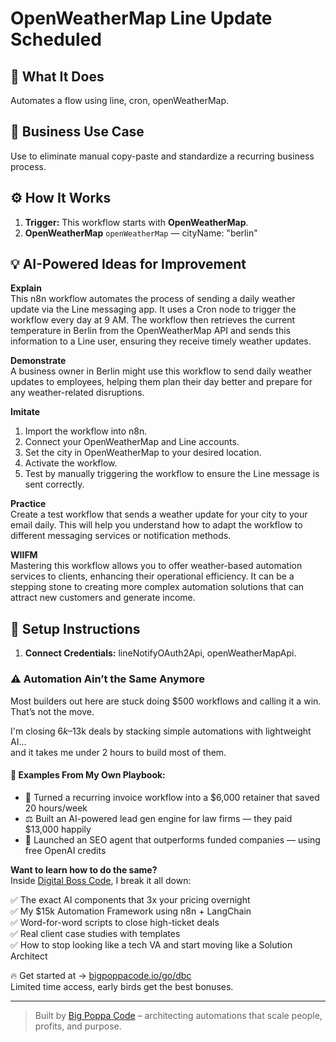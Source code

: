 # OpenWeatherMap Line Update Scheduled
  ## 🚀 What It Does
  Automates a flow using line, cron, openWeatherMap.
  
  ## 💼 Business Use Case
  Use to eliminate manual copy-paste and standardize a recurring business process.
  
  ## ⚙️ How It Works
  1. **Trigger:** This workflow starts with **OpenWeatherMap**.
  2. **OpenWeatherMap** `openWeatherMap` — cityName: "berlin"
  
  ## 💡 AI-Powered Ideas for Improvement
  **Explain**  
This n8n workflow automates the process of sending a daily weather update via the Line messaging app. It uses a Cron node to trigger the workflow every day at 9 AM. The workflow then retrieves the current temperature in Berlin from the OpenWeatherMap API and sends this information to a Line user, ensuring they receive timely weather updates.

**Demonstrate**  
A business owner in Berlin might use this workflow to send daily weather updates to employees, helping them plan their day better and prepare for any weather-related disruptions.

**Imitate**  
1. Import the workflow into n8n.  
2. Connect your OpenWeatherMap and Line accounts.  
3. Set the city in OpenWeatherMap to your desired location.  
4. Activate the workflow.  
5. Test by manually triggering the workflow to ensure the Line message is sent correctly.

**Practice**  
Create a test workflow that sends a weather update for your city to your email daily. This will help you understand how to adapt the workflow to different messaging services or notification methods.

**WIIFM**  
Mastering this workflow allows you to offer weather-based automation services to clients, enhancing their operational efficiency. It can be a stepping stone to creating more complex automation solutions that can attract new customers and generate income.
  
  ## 🔧 Setup Instructions
  1. **Connect Credentials:** lineNotifyOAuth2Api, openWeatherMapApi.
  
### ⚠️ Automation Ain’t the Same Anymore

Most builders out here are stuck doing $500 workflows and calling it a win.  
That’s not the move.  

I'm closing $6k–$13k deals by stacking simple automations with lightweight AI...  
and it takes me under 2 hours to build most of them.

#### 🧠 Examples From My Own Playbook:
- 🔁 Turned a recurring invoice workflow into a $6,000 retainer that saved 20 hours/week  
- ⚖️ Built an AI-powered lead gen engine for law firms — they paid $13,000 happily  
- 🚀 Launched an SEO agent that outperforms funded companies — using free OpenAI credits  

**Want to learn how to do the same?**  
Inside [Digital Boss Code](https://bigpoppacode.io/go/dbc), I break it all down:

✅ The exact AI components that 3x your pricing overnight  
✅ My $15k Automation Framework using n8n + LangChain  
✅ Word-for-word scripts to close high-ticket deals  
✅ Real client case studies with templates  
✅ How to stop looking like a tech VA and start moving like a Solution Architect  

🔥 Get started at → [bigpoppacode.io/go/dbc](https://bigpoppacode.io/go/dbc)  
Limited time access, early birds get the best bonuses.

---
> Built by [Big Poppa Code](https://bigpoppacode.io) – architecting automations that scale people, profits, and purpose.
  